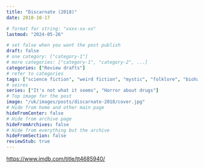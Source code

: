 ```yaml
---
title: "Discarnate (2018)"
date: 2018-10-17

# format for string: "xxxx-xx-xx"
lastmod: "2024-05-26"

# set false when you want the post publish
draft: false
# one category: ["category-1"]
# more categories: ["category-1", "category-2", ...]
categories: ["Review drafts"]
# refer to categories
tags: ["science fiction", "weird fiction", "mystic", "folklore", "biohazard", "poison", "drugs"]
# seires
series: ["It's not what it seems", "Horror about drugs"]
# Top image for the post
image: "/uk/images/posts/discarnate-2018/cover.jpg"
# Hide from home and other main page
hideFromCenter: false
# Hide from archive page
hideFromArchives: false
# Hide from everything but the archive
hideFromSection: false
reviewStub: true
---
```

https://www.imdb.com/title/tt4685940/
<!--more-->